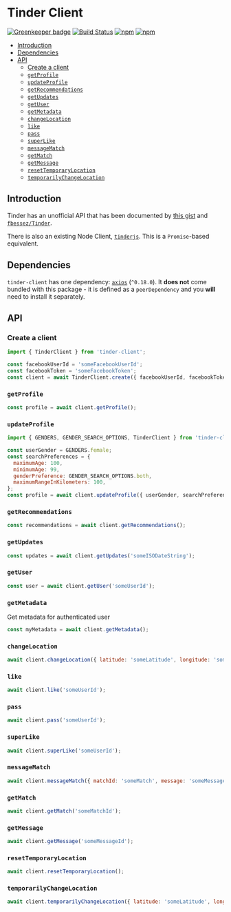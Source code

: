 # Tinder Client

[![Greenkeeper badge](https://badges.greenkeeper.io/jaebradley/tinder-client.svg)](https://greenkeeper.io/)
[![Build Status](https://travis-ci.org/jaebradley/tinder-client.svg?branch=master)](https://travis-ci.org/jaebradley/tinder-client)
[![npm](https://img.shields.io/npm/dt/tinder-client.svg)](https://www.npmjs.com/package/tinder-client)
[![npm](https://img.shields.io/npm/v/tinder-client.svg)](https://www.npmjs.com/package/tinder-client)

* [Introduction](#introduction)
* [Dependencies](#dependencies)
* [API](#api)
  * [Create a client](#create-a-client)
  * [`getProfile`](#getprofile)
  * [`updateProfile`](#updateprofile)
  * [`getRecommendations`](#getrecommendations)
  * [`getUpdates`](#getupdates)
  * [`getUser`](#getuser)
  * [`getMetadata`](#getmetadata)
  * [`changeLocation`](#changelocation)
  * [`like`](#like)
  * [`pass`](#pass)
  * [`superLike`](#superlike)
  * [`messageMatch`](#messagematch)
  * [`getMatch`](#getmatch)
  * [`getMessage`](#getmessage)
  * [`resetTemporaryLocation`](#resettemporarylocation)
  * [`temporarilyChangeLocation`](#temporarilychangelocation)

## Introduction

Tinder has an unofficial API that has been documented by [this gist](https://gist.github.com/rtt/10403467) and [`fbessez/Tinder`](https://github.com/fbessez/Tinder).

There is also an existing Node Client, [`tinderjs`](https://www.npmjs.com/package/tinderjs). This is a `Promise`-based equivalent.

## Dependencies

`tinder-client` has one dependency: [`axios`](https://github.com/axios/axios) (`^0.18.0`). It **does not** come bundled with this package - it is defined as a `peerDependency` and you **will** need to install it separately.

## API

### Create a client

```javascript
import { TinderClient } from 'tinder-client';

const facebookUserId = 'someFacebookUserId';
const facebookToken = 'someFacebookToken';
const client = await TinderClient.create({ facebookUserId, facebookToken });
```

### `getProfile`

```javascript
const profile = await client.getProfile();
```

### `updateProfile`

```javascript
import { GENDERS, GENDER_SEARCH_OPTIONS, TinderClient } from 'tinder-client';

const userGender = GENDERS.female;
const searchPreferences = {
  maximumAge: 100,
  minimumAge: 99,
  genderPreference: GENDER_SEARCH_OPTIONS.both,
  maximumRangeInKilometers: 100,
};
const profile = await client.updateProfile({ userGender, searchPreferences })
```

### `getRecommendations`

```javascript
const recommendations = await client.getRecommendations();
```

### `getUpdates`

```javascript
const updates = await client.getUpdates('someISODateString');
```

### `getUser`

```javascript
const user = await client.getUser('someUserId');
```

### `getMetadata`

Get metadata for authenticated user

```javascript
const myMetadata = await client.getMetadata();
```

### `changeLocation`

```javascript
await client.changeLocation({ latitude: 'someLatitude', longitude: 'someLongitude' });
```

### `like`

```javascript
await client.like('someUserId');
```

### `pass`

```javascript
await client.pass('someUserId');
```

### `superLike`

```javascript
await client.superLike('someUserId');
```

### `messageMatch`

```javascript
await client.messageMatch({ matchId: 'someMatch', message: 'someMessage' });
```

### `getMatch`

```javascript
await client.getMatch('someMatchId');
```

### `getMessage`

```javascript
await client.getMessage('someMessageId');
```

### `resetTemporaryLocation`

```javascript
await client.resetTemporaryLocation();
```

### `temporarilyChangeLocation`

```javascript
await client.temporarilyChangeLocation({ latitude: 'someLatitude', longitude: 'someLongitude' });
```
